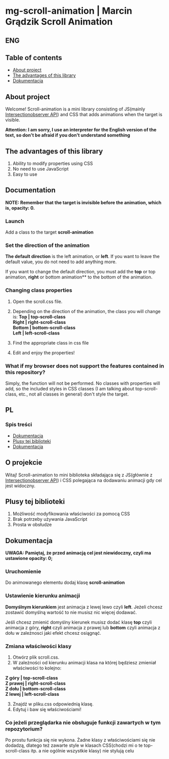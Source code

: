 # mg-scroll-animation | Marcin Grądzik Scroll Animation
ENG
--

## Table of contents

- [About project](#o-projekcie)
- [The advantages of this library](#the-advantages-of-this-library)
- [Dokumentacja](#dokumentacja)

## About project

Welcome! Scroll-animation is a mini library consisting of JS(mainly [Intersectionobserver API](https://developer.mozilla.org/en-US/docs/Web/API/Intersection_Observer_API)) and CSS that adds animations when the target is visible.

**Attention: I am sorry, I use an interpreter for the English version of the text, so don't be afraid if you don't understand something** 

## The advantages of this library 

1. Ability to modify properties using CSS 
2. No need to use JavaScript 
3. Easy to use

## Documentation

**NOTE: Remember that the target is invisible before the animation, which is, opacity: 0.**

### Launch

Add a class to the target **scroll-animation**

### Set the direction of the animation

**The default direction** is the left animation, or **left**. If you want to leave the default value, you do not need to add anything more.

If you want to change the default direction, you must add the **top** or top animation, **right** or bottom animation** to the bottom of the animation.

### Changing class properties
1. Open the scroll.css file. 
2. Depending on the direction of the animation, the class you will change is:
**Top | top-scroll-class** <br> 
**Right | right-scroll-class** <br> 
**Bottom | bottom-scroll-class** <br> 
**Left | left-scroll-class** <br> 

3. Find the appropriate class in css file
4. Edit and enjoy the properties!

### What if my browser does not support the features contained in this repository?
Simply, the function will not be performed. No classes with properties will add, so the included styles in CSS classes (I am talking about top-scroll-class, etc., not all classes in general) don't style the target.

PL
--
### Spis treści

- [Dokumentacja](#o-projekcie)
- [Plusy tej biblioteki](#plusy-tej-biblioteki)
- [Dokumentacja](#dokumentacja)

## O projekcie
Witaj! Scroll-animation to mini biblioteka składająca się z JS(głównie z [Intersectionobserver API](https://developer.mozilla.org/en-US/docs/Web/API/Intersection_Observer_API)) i CSS polegająca na dodawaniu animacji gdy cel jest widoczny. 

## Plusy tej biblioteki

1. Możliwość modyfikowania właściwości za pomocą CSS
2. Brak potrzeby używania JavaScript
3. Prosta w obsłudze

## Dokumentacja

**UWAGA: Pamiętaj, że przed animacją cel jest niewidoczny, czyli ma ustawione opacity: 0;**

### Uruchomienie

Do animowanego elementu dodaj klasę **scroll-animation**

### Ustawienie kierunku animacji

**Domyślnym kierunkiem** jest animacja z lewej lewo czyli **left**.
Jeżeli chcesz zostawić domyślną wartość to nie musisz nic więcej dodawać.

Jeśli chcesz zmienić domyślny kierunek musisz dodać klasę **top** czyli animacja z góry, **right** czyli animacja z prawej lub **bottom** czyli animacja z dołu w zależnosci jaki efekt chcesz osiągnąć.

### Zmiana właściwości klasy

1. Otwórz plik scroll.css. 
2. W zależności od kierunku animacji klasa na której będziesz zmieniał właściwości to kolejno: 

**Z góry | top-scroll-class** <br>
**Z prawej | right-scroll-class** <br>
**Z dołu | bottom-scroll-class** <br>
**Z lewej | left-scroll-class** <br>

3. Znajdź w pliku.css odpowiednią klasę. 
4. Edytuj i baw się właściwościami!

### Co jeżeli przeglądarka nie obsługuje funkcji zawartych w tym repozytorium?

Po prostu funkcja się nie wykona. Żadne klasy z właściwościami się nie dodadzą, dlatego też zawarte style w klasach CSS(chodzi mi o te top-scroll-class itp. a nie ogólnie wszystkie klasy) nie stylują celu

